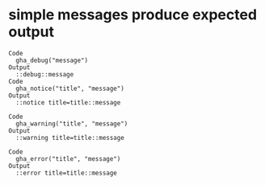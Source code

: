 # simple messages produce expected output

    Code
      gha_debug("message")
    Output
      ::debug::message
    Code
      gha_notice("title", "message")
    Output
      ::notice title=title::message
      
    Code
      gha_warning("title", "message")
    Output
      ::warning title=title::message
      
    Code
      gha_error("title", "message")
    Output
      ::error title=title::message
      

